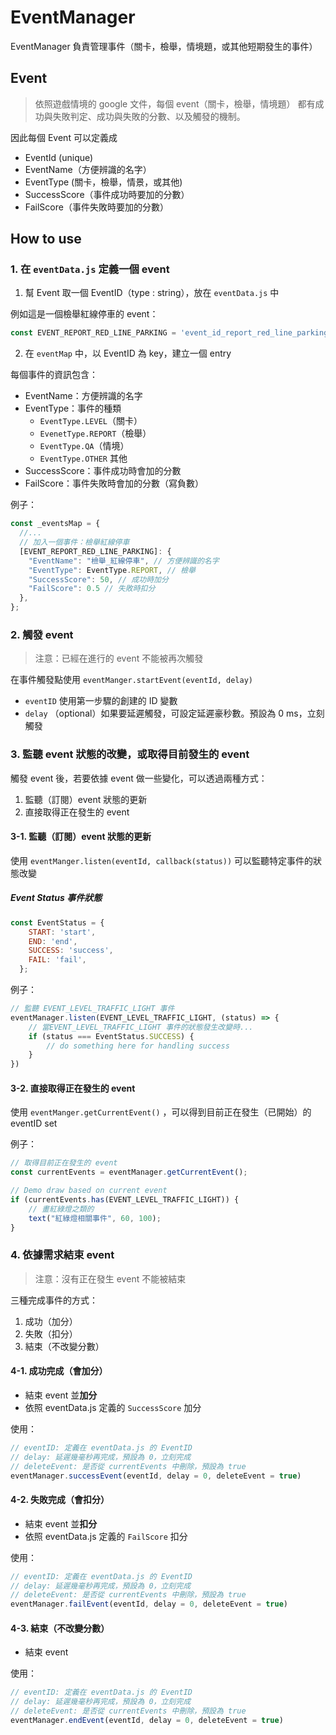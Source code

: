# EventManager
EventManager 負責管理事件（關卡，檢舉，情境題，或其他短期發生的事件）

## Event
> 依照遊戲情境的 google 文件，每個 event（關卡，檢舉，情境題） 都有成功與失敗判定、成功與失敗的分數、以及觸發的機制。

因此每個 Event 可以定義成
- EventId (unique)
- EventName（方便辨識的名字）
- EventType (關卡，檢舉，情景，或其他)
- SuccessScore（事件成功時要加的分數）
- FailScore（事件失敗時要加的分數）

## How to use

### 1. 在 `eventData.js` 定義一個 event

1. 幫 Event 取一個 EventID（type : string），放在 `eventData.js` 中

例如這是一個檢舉紅線停車的 event：
```js
const EVENT_REPORT_RED_LINE_PARKING = 'event_id_report_red_line_parking';
```

2. 在 `eventMap` 中，以 EventID 為 key，建立一個 entry

每個事件的資訊包含：
- EventName：方便辨識的名字
- EventType：事件的種類
    - `EventType.LEVEL`（關卡）
    - `EvenetType.REPORT`（檢舉）
    - `EventType.QA`（情境）
    - `EventType.OTHER` 其他
- SuccessScore：事件成功時會加的分數
- FailScore：事件失敗時會加的分數（寫負數）

例子：
```js
const _eventsMap = {
  //... 
  // 加入一個事件：檢舉紅線停車
  [EVENT_REPORT_RED_LINE_PARKING]: {
    "EventName": "檢舉_紅線停車", // 方便辨識的名字
    "EventType": EventType.REPORT, // 檢舉
    "SuccessScore": 50, // 成功時加分
    "FailScore": 0.5 // 失敗時扣分
  },
};
```

### 2. 觸發 event
> 注意：已經在進行的 event 不能被再次觸發

在事件觸發點使用 `eventManger.startEvent(eventId, delay)`
- `eventID` 使用第一步驟的創建的 ID 變數
- `delay` （optional）如果要延遲觸發，可設定延遲豪秒數。預設為 0 ms，立刻觸發


### 3. 監聽 event 狀態的改變，或取得目前發生的 event

觸發 event 後，若要依據 event 做一些變化，可以透過兩種方式：
1. 監聽（訂閱）event 狀態的更新
2. 直接取得正在發生的 event


#### 3-1. 監聽（訂閱）event 狀態的更新

使用 `eventManger.listen(eventId, callback(status))` 可以監聽特定事件的狀態改變


##### Event Status 事件狀態
```js
const EventStatus = {
    START: 'start',
    END: 'end',
    SUCCESS: 'success',
    FAIL: 'fail',
  };
```

例子：
```js
// 監聽 EVENT_LEVEL_TRAFFIC_LIGHT 事件
eventManager.listen(EVENT_LEVEL_TRAFFIC_LIGHT, (status) => {
    // 當EVENT_LEVEL_TRAFFIC_LIGHT 事件的狀態發生改變時...
    if (status === EventStatus.SUCCESS) {
        // do something here for handling success
    }
})
```

#### 3-2. 直接取得正在發生的 event

使用 `eventManger.getCurrentEvent()` ，可以得到目前正在發生（已開始）的 eventID set

例子：
```js
// 取得目前正在發生的 event
const currentEvents = eventManager.getCurrentEvent();

// Demo draw based on current event
if (currentEvents.has(EVENT_LEVEL_TRAFFIC_LIGHT)) {
    // 畫紅綠燈之類的
    text("紅綠燈相關事件", 60, 100);
}
```

### 4. 依據需求結束 event
> 注意：沒有正在發生 event 不能被結束

三種完成事件的方式：
1. 成功（加分）
2. 失敗（扣分）
3. 結束（不改變分數）


#### 4-1. 成功完成（會加分）

- 結束 event 並**加分**
- 依照 eventData.js 定義的 `SuccessScore` 加分

使用：
```js
// eventID: 定義在 eventData.js 的 EventID
// delay: 延遲幾毫秒再完成，預設為 0，立刻完成
// deleteEvent: 是否從 currentEvents 中刪除，預設為 true
eventManager.successEvent(eventId, delay = 0, deleteEvent = true)
```

#### 4-2. 失敗完成（會扣分）

- 結束 event 並**扣分**
- 依照 eventData.js 定義的 `FailScore` 扣分

使用：
```js
// eventID: 定義在 eventData.js 的 EventID
// delay: 延遲幾毫秒再完成，預設為 0，立刻完成
// deleteEvent: 是否從 currentEvents 中刪除，預設為 true
eventManager.failEvent(eventId, delay = 0, deleteEvent = true)
```


#### 4-3. 結束（不改變分數）
- 結束 event

使用：
```js
// eventID: 定義在 eventData.js 的 EventID
// delay: 延遲幾毫秒再完成，預設為 0，立刻完成
// deleteEvent: 是否從 currentEvents 中刪除，預設為 true
eventManager.endEvent(eventId, delay = 0, deleteEvent = true)
```

